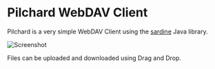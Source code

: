 # Pilchard WebDAV Client

Pilchard is a very simple WebDAV Client using the [sardine](http://code.google.com/p/sardine/) Java
library.

![Screenshot](https://raw.github.com/jhasse/Pilchard/master/screenshot.png)

Files can be uploaded and downloaded using Drag and Drop.